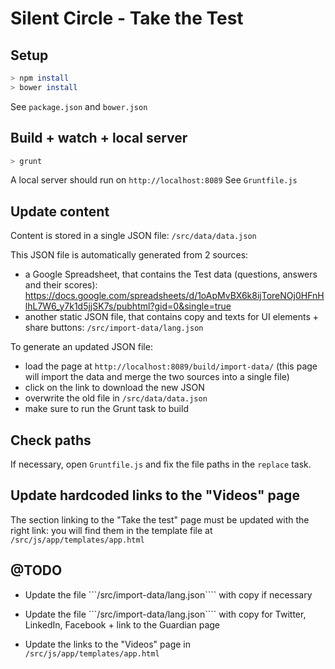 # Silent Circle - Take the Test


## Setup

```bash
> npm install
> bower install
```
See ```package.json``` and ```bower.json```


## Build + watch + local server

```bash
> grunt
```

A local server should run on ```http://localhost:8089```
See ```Gruntfile.js```


## Update content
Content is stored in a single JSON file: ```/src/data/data.json```

This JSON file is automatically generated from 2 sources:
- a Google Spreadsheet, that contains the Test data (questions, answers and their scores): https://docs.google.com/spreadsheets/d/1oApMvBX6k8ijToreNOj0HFnHlhL7W6_y7k1d5jjSK7s/pubhtml?gid=0&single=true
- another static JSON file, that contains copy and texts for UI elements + share buttons: ```/src/import-data/lang.json```

To generate an updated JSON file:
- load the page at ```http://localhost:8089/build/import-data/``` (this page will import the data and merge the two sources into a single file)
- click on the link to download the new JSON
- overwrite the old file in ```/src/data/data.json```
- make sure to run the Grunt task to build


## Check paths

If necessary, open ```Gruntfile.js``` and fix the file paths in the ```replace``` task.


## Update hardcoded links to the "Videos" page
The section linking to the "Take the test" page must be updated with the right link: you will find them in the template file at ```/src/js/app/templates/app.html```


## @TODO


- Update the file ```/src/import-data/lang.json```` with copy if necessary


- Update the file ```/src/import-data/lang.json```` with copy for Twitter, LinkedIn, Facebook + link to the Guardian page


- Update the links to the "Videos" page in ```/src/js/app/templates/app.html```


